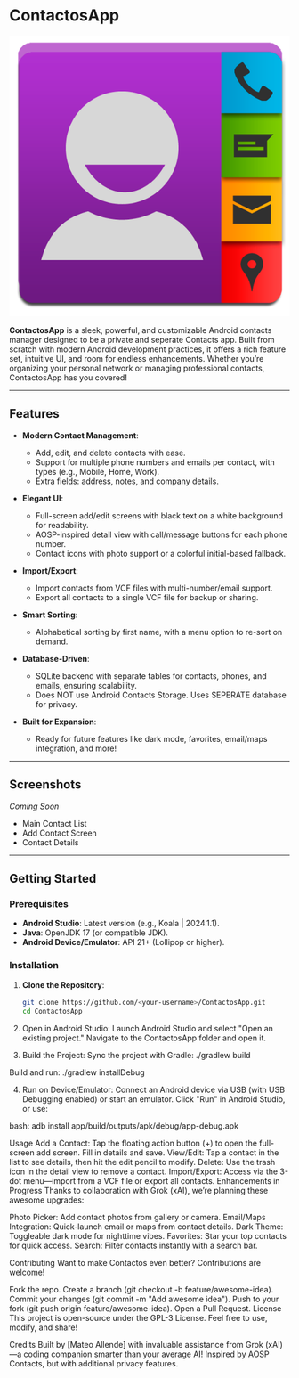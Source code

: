 # ContactosApp

![Contactos Icon](app/src/main/res/drawable/ic_contact_icon.png)

**ContactosApp** is a sleek, powerful, and customizable Android contacts manager designed to be a private and seperate Contacts app. Built from scratch with modern Android development practices, it offers a rich feature set, intuitive UI, and room for endless enhancements. Whether you’re organizing your personal network or managing professional contacts, ContactosApp has you covered!

---

## Features

- **Modern Contact Management**:
  - Add, edit, and delete contacts with ease.
  - Support for multiple phone numbers and emails per contact, with types (e.g., Mobile, Home, Work).
  - Extra fields: address, notes, and company details.

- **Elegant UI**:
  - Full-screen add/edit screens with black text on a white background for readability.
  - AOSP-inspired detail view with call/message buttons for each phone number.
  - Contact icons with photo support or a colorful initial-based fallback.

- **Import/Export**:
  - Import contacts from VCF files with multi-number/email support.
  - Export all contacts to a single VCF file for backup or sharing.

- **Smart Sorting**:
  - Alphabetical sorting by first name, with a menu option to re-sort on demand.

- **Database-Driven**:
  - SQLite backend with separate tables for contacts, phones, and emails, ensuring scalability.
  - Does NOT use Android Contacts Storage.  Uses SEPERATE database for privacy. 

- **Built for Expansion**:
  - Ready for future features like dark mode, favorites, email/maps integration, and more!

---

## Screenshots

*Coming Soon*
- Main Contact List
- Add Contact Screen
- Contact Details

---

## Getting Started

### Prerequisites
- **Android Studio**: Latest version (e.g., Koala | 2024.1.1).
- **Java**: OpenJDK 17 (or compatible JDK).
- **Android Device/Emulator**: API 21+ (Lollipop or higher).

### Installation
1. **Clone the Repository**:
   ```bash
   git clone https://github.com/<your-username>/ContactosApp.git
   cd ContactosApp
2.  Open in Android Studio:
Launch Android Studio and select "Open an existing project."
Navigate to the ContactosApp folder and open it.

3.  Build the Project:
Sync the project with Gradle:
./gradlew build

Build and run:
./gradlew installDebug

4.  Run on Device/Emulator:
Connect an Android device via USB (with USB Debugging enabled) or start an emulator.
Click "Run" in Android Studio, or use:

bash:  adb install app/build/outputs/apk/debug/app-debug.apk

Usage
Add a Contact: Tap the floating action button (+) to open the full-screen add screen. Fill in details and save.
View/Edit: Tap a contact in the list to see details, then hit the edit pencil to modify.
Delete: Use the trash icon in the detail view to remove a contact.
Import/Export: Access via the 3-dot menu—import from a VCF file or export all contacts.
Enhancements in Progress
Thanks to collaboration with Grok (xAI), we’re planning these awesome upgrades:

Photo Picker: Add contact photos from gallery or camera.
Email/Maps Integration: Quick-launch email or maps from contact details.
Dark Theme: Toggleable dark mode for nighttime vibes.
Favorites: Star your top contacts for quick access.
Search: Filter contacts instantly with a search bar.

Contributing
Want to make Contactos even better? Contributions are welcome!

Fork the repo.
Create a branch (git checkout -b feature/awesome-idea).
Commit your changes (git commit -m "Add awesome idea").
Push to your fork (git push origin feature/awesome-idea).
Open a Pull Request.
License
This project is open-source under the GPL-3 License. Feel free to use, modify, and share!

Credits
Built by [Mateo Allende] with invaluable assistance from Grok (xAI)—a coding companion smarter than your average AI!
Inspired by AOSP Contacts, but with additional privacy features. 
